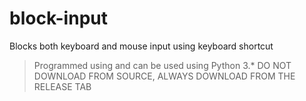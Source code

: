 # block-input
Blocks both keyboard and mouse input using keyboard shortcut

> Programmed using and can be used using Python 3.*
> DO NOT DOWNLOAD FROM SOURCE, ALWAYS DOWNLOAD FROM THE RELEASE TAB 
